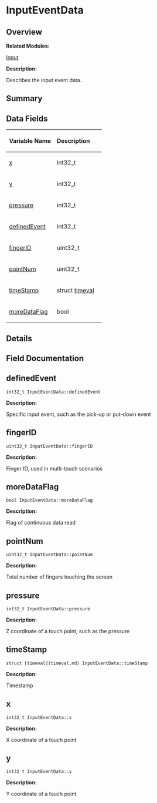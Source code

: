 # InputEventData<a name="EN-US_TOPIC_0000001055198132"></a>

## **Overview**<a name="section808944355093530"></a>

**Related Modules:**

[Input](input.md)

**Description:**

Describes the input event data. 

## **Summary**<a name="section941427961093530"></a>

## Data Fields<a name="pub-attribs"></a>

<a name="table2001401150093530"></a>
<table><thead align="left"><tr id="row1245092295093530"><th class="cellrowborder" valign="top" width="50%" id="mcps1.1.3.1.1"><p id="p648238904093530"><a name="p648238904093530"></a><a name="p648238904093530"></a>Variable Name</p>
</th>
<th class="cellrowborder" valign="top" width="50%" id="mcps1.1.3.1.2"><p id="p609451279093530"><a name="p609451279093530"></a><a name="p609451279093530"></a>Description</p>
</th>
</tr>
</thead>
<tbody><tr id="row1416202259093530"><td class="cellrowborder" valign="top" width="50%" headers="mcps1.1.3.1.1 "><p id="p1544442231093530"><a name="p1544442231093530"></a><a name="p1544442231093530"></a><a href="inputeventdata.md#affbfe056ed2c7ea85a512b144a4d64ba">x</a></p>
</td>
<td class="cellrowborder" valign="top" width="50%" headers="mcps1.1.3.1.2 "><p id="p612876118093530"><a name="p612876118093530"></a><a name="p612876118093530"></a>int32_t </p>
</td>
</tr>
<tr id="row897577359093530"><td class="cellrowborder" valign="top" width="50%" headers="mcps1.1.3.1.1 "><p id="p1087343739093530"><a name="p1087343739093530"></a><a name="p1087343739093530"></a><a href="inputeventdata.md#a8f1d6c23976289c3ba86c449b2ba86df">y</a></p>
</td>
<td class="cellrowborder" valign="top" width="50%" headers="mcps1.1.3.1.2 "><p id="p1711931850093530"><a name="p1711931850093530"></a><a name="p1711931850093530"></a>int32_t </p>
</td>
</tr>
<tr id="row1744081519093530"><td class="cellrowborder" valign="top" width="50%" headers="mcps1.1.3.1.1 "><p id="p1556355872093530"><a name="p1556355872093530"></a><a name="p1556355872093530"></a><a href="inputeventdata.md#a8cf135e67e3f5650bfb66365d8379f79">pressure</a></p>
</td>
<td class="cellrowborder" valign="top" width="50%" headers="mcps1.1.3.1.2 "><p id="p1386483932093530"><a name="p1386483932093530"></a><a name="p1386483932093530"></a>int32_t </p>
</td>
</tr>
<tr id="row901679160093530"><td class="cellrowborder" valign="top" width="50%" headers="mcps1.1.3.1.1 "><p id="p1102376331093530"><a name="p1102376331093530"></a><a name="p1102376331093530"></a><a href="inputeventdata.md#af96272ca27f818ad8dcb58475363101d">definedEvent</a></p>
</td>
<td class="cellrowborder" valign="top" width="50%" headers="mcps1.1.3.1.2 "><p id="p743794803093530"><a name="p743794803093530"></a><a name="p743794803093530"></a>int32_t </p>
</td>
</tr>
<tr id="row419243689093530"><td class="cellrowborder" valign="top" width="50%" headers="mcps1.1.3.1.1 "><p id="p225789301093530"><a name="p225789301093530"></a><a name="p225789301093530"></a><a href="inputeventdata.md#ad40fe0acac67d262635f5eb1e6e69a2b">fingerID</a></p>
</td>
<td class="cellrowborder" valign="top" width="50%" headers="mcps1.1.3.1.2 "><p id="p1615729262093530"><a name="p1615729262093530"></a><a name="p1615729262093530"></a>uint32_t </p>
</td>
</tr>
<tr id="row1558501989093530"><td class="cellrowborder" valign="top" width="50%" headers="mcps1.1.3.1.1 "><p id="p908897296093530"><a name="p908897296093530"></a><a name="p908897296093530"></a><a href="inputeventdata.md#ab84237936381c935eb96634fd5c05918">pointNum</a></p>
</td>
<td class="cellrowborder" valign="top" width="50%" headers="mcps1.1.3.1.2 "><p id="p1480352376093530"><a name="p1480352376093530"></a><a name="p1480352376093530"></a>uint32_t </p>
</td>
</tr>
<tr id="row1284941316093530"><td class="cellrowborder" valign="top" width="50%" headers="mcps1.1.3.1.1 "><p id="p1688965128093530"><a name="p1688965128093530"></a><a name="p1688965128093530"></a><a href="inputeventdata.md#a0f5849a6cd26dfa2a9e9584f5e97cfdb">timeStamp</a></p>
</td>
<td class="cellrowborder" valign="top" width="50%" headers="mcps1.1.3.1.2 "><p id="p272706088093530"><a name="p272706088093530"></a><a name="p272706088093530"></a>struct <a href="timeval.md">timeval</a> </p>
</td>
</tr>
<tr id="row221538503093530"><td class="cellrowborder" valign="top" width="50%" headers="mcps1.1.3.1.1 "><p id="p1753598287093530"><a name="p1753598287093530"></a><a name="p1753598287093530"></a><a href="inputeventdata.md#a658814930c4b4cccfe9a434322149704">moreDataFlag</a></p>
</td>
<td class="cellrowborder" valign="top" width="50%" headers="mcps1.1.3.1.2 "><p id="p121613218093530"><a name="p121613218093530"></a><a name="p121613218093530"></a>bool </p>
</td>
</tr>
</tbody>
</table>

## **Details**<a name="section1209521830093530"></a>

## **Field Documentation**<a name="section1753496707093530"></a>

## definedEvent<a name="af96272ca27f818ad8dcb58475363101d"></a>

```
int32_t InputEventData::definedEvent
```

 **Description:**

Specific input event, such as the pick-up or put-down event 

## fingerID<a name="ad40fe0acac67d262635f5eb1e6e69a2b"></a>

```
uint32_t InputEventData::fingerID
```

 **Description:**

Finger ID, used in multi-touch scenarios 

## moreDataFlag<a name="a658814930c4b4cccfe9a434322149704"></a>

```
bool InputEventData::moreDataFlag
```

 **Description:**

Flag of continuous data read 

## pointNum<a name="ab84237936381c935eb96634fd5c05918"></a>

```
uint32_t InputEventData::pointNum
```

 **Description:**

Total number of fingers touching the screen 

## pressure<a name="a8cf135e67e3f5650bfb66365d8379f79"></a>

```
int32_t InputEventData::pressure
```

 **Description:**

Z coordinate of a touch point, such as the pressure 

## timeStamp<a name="a0f5849a6cd26dfa2a9e9584f5e97cfdb"></a>

```
struct [timeval](timeval.md) InputEventData::timeStamp
```

 **Description:**

Timestamp 

## x<a name="affbfe056ed2c7ea85a512b144a4d64ba"></a>

```
int32_t InputEventData::x
```

 **Description:**

X coordinate of a touch point 

## y<a name="a8f1d6c23976289c3ba86c449b2ba86df"></a>

```
int32_t InputEventData::y
```

 **Description:**

Y coordinate of a touch point 

